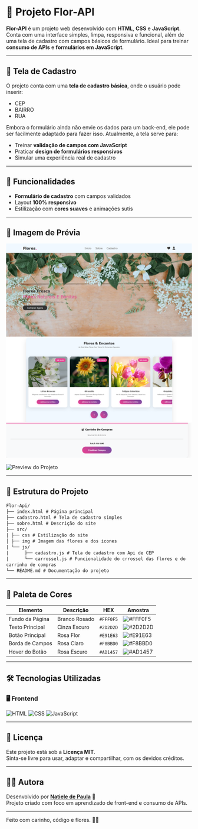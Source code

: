 # 🌸 Projeto Flor-API

**Flor-API** é um projeto web desenvolvido com **HTML**, **CSS** e **JavaScript**. Conta com uma interface simples, limpa, responsiva e funcional, além de uma tela de cadastro com campos básicos de formulário. Ideal para treinar **consumo de APIs** e **formulários em JavaScript**.

---

## 🧾 Tela de Cadastro

O projeto conta com uma **tela de cadastro básica**, onde o usuário pode inserir:

- CEP
- BAIRRO
- RUA

Embora o formulário ainda não envie os dados para um back-end, ele pode ser facilmente adaptado para fazer isso. Atualmente, a tela serve para:

- Treinar **validação de campos com JavaScript**
- Praticar **design de formulários responsivos**
- Simular uma experiência real de cadastro

---

## 🧩 Funcionalidades

- **Formulário de cadastro** com campos validados
- Layout **100% responsivo**
- Estilização com **cores suaves** e animações sutis

---

## 📸 Imagem de Prévia

![alt text](src/img/image.png)
![alt text](src/img/image1.png)
![alt text](src/img/image2.png)

![Preview do Projeto](https://natieledpaula.github.io/Flor-Api/assets/preview.png)

---

## 📁 Estrutura do Projeto

```
Flor-Api/
├── index.html # Página principal 
├── cadastro.html # Tela de cadastro simples
├── sobre.html # Descrição do site
├── src/
| ├── css # Estilização do site
│ ├── img # Imagem das flores e dos icones
| └── js/
|      ├── cadastro.js # Tela de cadastro com Api de CEP
|      └── carrossel.js # Funcionalidade do crrossel das flores e do carrinho de compras
└── README.md # Documentação do projeto
```

---

## 🎨 Paleta de Cores

| Elemento               | Descrição                  | HEX       | Amostra |
|------------------------|----------------------------|-----------|---------|
| Fundo da Página        | Branco Rosado              | `#FFF0F5` | ![#FFF0F5](https://via.placeholder.com/15/FFF0F5/000000?text=+) |
| Texto Principal        | Cinza Escuro               | `#2D2D2D` | ![#2D2D2D](https://via.placeholder.com/15/2D2D2D/000000?text=+) |
| Botão Principal        | Rosa Flor                  | `#E91E63` | ![#E91E63](https://via.placeholder.com/15/E91E63/000000?text=+) |
| Borda de Campos        | Rosa Claro                 | `#F8BBD0` | ![#F8BBD0](https://via.placeholder.com/15/F8BBD0/000000?text=+) |
| Hover do Botão         | Rosa Escuro                | `#AD1457` | ![#AD1457](https://via.placeholder.com/15/AD1457/000000?text=+) |

---

## 🛠️ Tecnologias Utilizadas

### 🖥️ Frontend
![HTML](https://img.shields.io/badge/HTML5-E34F26?style=for-the-badge&logo=html5&logoColor=white)
![CSS](https://img.shields.io/badge/CSS3-1572B6?style=for-the-badge&logo=css3&logoColor=white)
![JavaScript](https://img.shields.io/badge/JavaScript-F7DF1E?style=for-the-badge&logo=javascript&logoColor=black)

---

## 📜 Licença

Este projeto está sob a **Licença MIT**.  
Sinta-se livre para usar, adaptar e compartilhar, com os devidos créditos.

---

## 👩‍💻 Autora

Desenvolvido por **[Natiele de Paula](https://github.com/natieledpaula)** 🌸  
Projeto criado com foco em aprendizado de front-end e consumo de APIs.

---

Feito com carinho, código e flores. 🌼✨